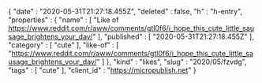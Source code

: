 {
  "date" : "2020-05-31T21:27:18.455Z",
  "deleted" : false,
  "h" : "h-entry",
  "properties" : {
    "name" : [ "Like of https://www.reddit.com/r/aww/comments/gtl0f6/i_hope_this_cute_little_sausage_brightens_your_day/" ],
    "published" : [ "2020-05-31T21:27:18.455Z" ],
    "category" : [ "cute" ],
    "like-of" : [ "https://www.reddit.com/r/aww/comments/gtl0f6/i_hope_this_cute_little_sausage_brightens_your_day/" ]
  },
  "kind" : "likes",
  "slug" : "2020/05/fzvdg",
  "tags" : [ "cute" ],
  "client_id" : "https://micropublish.net"
}
